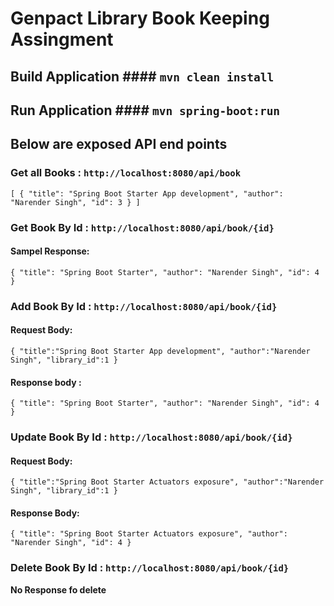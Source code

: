# Genpact Library Book Keeping Assingment

## Build Application #### `mvn clean install`

## Run Application #### `mvn spring-boot:run`

## Below are exposed API end points

### Get all Books : `http://localhost:8080/api/book`

``[
    {
        "title": "Spring Boot Starter App development",
        "author": "Narender Singh",
        "id": 3
    }
]``

### Get Book By Id : `http://localhost:8080/api/book/{id}`

#### **Sampel Response:**

``{
    "title": "Spring Boot Starter",
    "author": "Narender Singh",
    "id": 4
}``

### Add Book By Id : `http://localhost:8080/api/book/{id}`

#### **Request Body:** 

``{
  "title":"Spring Boot Starter App development",
  "author":"Narender Singh",
  "library_id":1
}``

#### **Response body :** 

``{
    "title": "Spring Boot Starter",
    "author": "Narender Singh",
    "id": 4
}``

### Update Book By Id : `http://localhost:8080/api/book/{id}`

#### **Request Body:**
``{
    "title":"Spring Boot Starter Actuators exposure",
    "author":"Narender Singh",
    "library_id":1
}``

#### **Response Body:**

``{
    "title": "Spring Boot Starter Actuators exposure",
    "author": "Narender Singh",
    "id": 4
}``

### Delete Book By Id : `http://localhost:8080/api/book/{id}`

**No Response fo delete**
